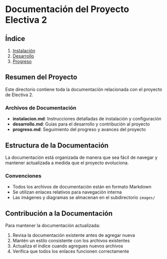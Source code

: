# Documentación del Proyecto Electiva 2

## Índice

1. [Instalación](instalacion.md)
2. [Desarrollo](desarrollo.md)
3. [Progreso](progreso.md)

## Resumen del Proyecto

Este directorio contiene toda la documentación relacionada con el proyecto de Electiva 2.

### Archivos de Documentación

- **instalacion.md**: Instrucciones detalladas de instalación y configuración
- **desarrollo.md**: Guías para el desarrollo y contribución al proyecto
- **progreso.md**: Seguimiento del progreso y avances del proyecto

## Estructura de la Documentación

La documentación está organizada de manera que sea fácil de navegar y mantener actualizada a medida que el proyecto evoluciona.

### Convenciones

- Todos los archivos de documentación están en formato Markdown
- Se utilizan enlaces relativos para navegación interna
- Las imágenes y diagramas se almacenan en el subdirectorio `images/`

## Contribución a la Documentación

Para mantener la documentación actualizada:

1. Revisa la documentación existente antes de agregar nueva
2. Mantén un estilo consistente con los archivos existentes
3. Actualiza el índice cuando agregues nuevos archivos
4. Verifica que todos los enlaces funcionen correctamente